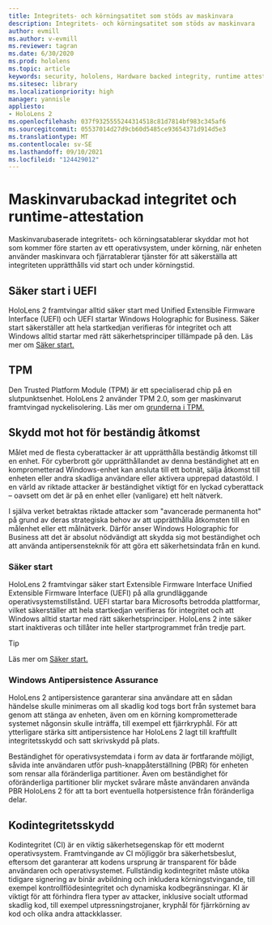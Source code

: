 ```yaml
---
title: Integritets- och körningsatitet som stöds av maskinvara
description: Integritets- och körningsatitet som stöds av maskinvara
author: evmill
ms.author: v-evmill
ms.reviewer: tagran
ms.date: 6/30/2020
ms.prod: hololens
ms.topic: article
keywords: security, hololens, Hardware backed integrity, runtime attestation, UEFI, UEFI secure boot, secure boot, TPM, threat protection, Windows Anti-Persistence Assurance, code integrity, code protection,
ms.sitesec: library
ms.localizationpriority: high
manager: yannisle
appliesto:
- HoloLens 2
ms.openlocfilehash: 037f9325555244314518c81d7814bf983c345af6
ms.sourcegitcommit: 05537014d27d9cb60d5485ce93654371d914d5e3
ms.translationtype: MT
ms.contentlocale: sv-SE
ms.lasthandoff: 09/10/2021
ms.locfileid: "124429012"
---
```

# <a name="hardware-backed-integrity-and-runtime-attestation"></a>Maskinvarubackad integritet och runtime-attestation

Maskinvarubaserade integritets- och körningsatablerar skyddar mot hot som kommer före starten av ett operativsystem, under körning, när enheten använder maskinvara och fjärratablerar tjänster för att säkerställa att integriteten upprätthålls vid start och under körningstid.

## <a name="uefi-secure-boot"></a>Säker start i UEFI

HoloLens 2 framtvingar alltid säker start med Unified Extensible Firmware Interface (UEFI) och UEFI startar Windows Holographic for Business.
Säker start säkerställer att hela startkedjan verifieras för integritet och att Windows alltid startar med rätt säkerhetsprinciper tillämpade på den. Läs mer om [Säker start.](/windows-hardware/design/device-experiences/oem-secure-boot)

## <a name="tpm"></a>TPM

Den Trusted Platform Module (TPM) är ett specialiserad chip på en slutpunktsenhet. HoloLens 2 använder TPM 2.0, som ger maskinvarut framtvingad nyckelisolering. Läs mer om [grunderna i TPM.](/windows/security/information-protection/tpm/tpm-fundamentals)

## <a name="persistence-access-threat-protection"></a>Skydd mot hot för beständig åtkomst

Målet med de flesta cyberattacker är att upprätthålla beständig åtkomst till en enhet. För cyberbrott gör upprätthållandet av denna beständighet att en komprometterad Windows-enhet kan ansluta till ett botnät, sälja åtkomst till enheten eller andra skadliga användare eller aktivera upprepad datastöld. I en värld av riktade attacker är beständighet viktigt för en lyckad cyberattack – oavsett om det är på en enhet eller (vanligare) ett helt nätverk.  

I själva verket betraktas riktade attacker som "avancerade permanenta hot" på grund av deras strategiska behov av att upprätthålla åtkomsten till en målenhet eller ett målnätverk. Därför anser Windows Holographic for Business att det är absolut nödvändigt att skydda sig mot beständighet och att använda antipersensteknik för att göra ett säkerhetsindata från en kund.

### <a name="secure-boot"></a>Säker start

HoloLens 2 framtvingar säker start Extensible Firmware Interface Unified Extensible Firmware Interface (UEFI) på alla grundläggande operativsystemstillstånd. UEFI startar bara Microsofts betrodda plattformar, vilket säkerställer att hela startkedjan verifieras för integritet och att Windows alltid startar med rätt säkerhetsprinciper. HoloLens 2 inte säker start inaktiveras och tillåter inte heller startprogrammet från tredje part.

> [!Tip]
> Läs mer om [Säker start.](/windows-hardware/design/device-experiences/oem-secure-boot)

### <a name="windows-anti-persistence-assurance"></a>Windows Antipersistence Assurance

HoloLens 2 antipersistence garanterar sina användare att en sådan händelse skulle minimeras om all skadlig kod togs bort från systemet bara genom att stänga av enheten, även om en körning komprometterade systemet någonsin skulle inträffa, till exempel ett fjärrkryphål. För att ytterligare stärka sitt antipersistence har HoloLens 2 lagt till kraftfullt integritetsskydd och satt skrivskydd på plats.

Beständighet för operativsystemdata i form av data är fortfarande möjligt, såvida inte användaren utför push-knappåterställning (PBR) för enheten som rensar alla föränderliga partitioner. Även om beständighet för oföränderliga partitioner blir mycket svårare måste användaren använda PBR HoloLens 2 för att ta bort eventuella hotpersistence från föränderliga delar.

## <a name="code-integrity-protection"></a>Kodintegritetsskydd

Kodintegritet (CI) är en viktig säkerhetsegenskap för ett modernt operativsystem. Framtvingande av CI möjliggör bra säkerhetsbeslut, eftersom det garanterar att kodens ursprung är transparent för både användaren och operativsystemet. Fullständig kodintegritet måste utöka tidigare signering av binär avbildning och inkludera körningstvingande, till exempel kontrollflödesintegritet och dynamiska kodbegränsningar. KI är viktigt för att förhindra flera typer av attacker, inklusive socialt utformad skadlig kod, till exempel utpressningstrojaner, kryphål för fjärrkörning av kod och olika andra attackklasser.
